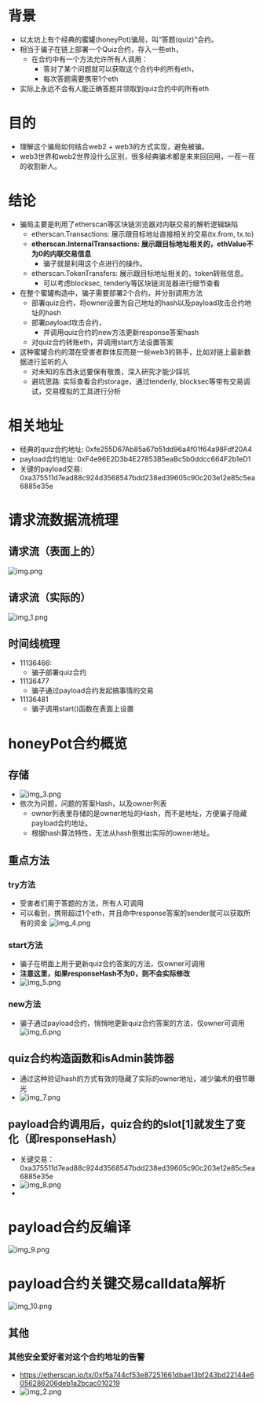 # 背景
- 以太坊上有个经典的蜜罐(honeyPot)骗局，叫“答题(quiz)”合约。
- 相当于骗子在链上部署一个Quiz合约，存入一些eth，
  - 在合约中有一个方法允许所有人调用：
    - 答对了某个问题就可以获取这个合约中的所有eth，
    - 每次答题需要携带1个eth
- 实际上永远不会有人能正确答题并领取到quiz合约中的所有eth

# 目的
- 理解这个骗局如何结合web2 + web3的方式实现，避免被骗。
- web3世界和web2世界没什么区别，很多经典骗术都是来来回回用，一茬一茬的收割新人。

# 结论
- 骗局主要是利用了etherscan等区块链浏览器对内联交易的解析逻辑缺陷
  - etherscan.Transactions: 展示跟目标地址直接相关的交易(tx.from, tx.to)
  - **etherscan.InternalTransactions: 展示跟目标地址相关的，ethValue不为0的内联交易信息**
    - 骗子就是利用这个点进行的操作。
  - etherscan.TokenTransfers: 展示跟目标地址相关的，token转账信息。
    - 可以考虑blocksec, tenderly等区块链浏览器进行细节查看
- 在整个蜜罐构造中，骗子需要部署2个合约，并分别调用方法
  - 部署quiz合约，将owner设置为自己地址的hash以及payload攻击合约地址的hash
  - 部署payload攻击合约，
    - 并调用quiz合约的new方法更新response答案hash
  - 对quiz合约转账eth，并调用start方法设置答案
- 这种蜜罐合约的潜在受害者群体反而是一些web3的熟手，比如对链上最新数据进行监听的人
  - 对未知的东西永远要保有敬畏，深入研究才能少踩坑
  - 避坑思路: 实际查看合约storage，通过tenderly, blocksec等带有交易调试，交易模拟的工具进行分析

# 相关地址
- 经典的quiz合约地址: 0xfe255D67Ab85a67b51dd96a4f01f64a98Fdf20A4
- payload合约地址: 0xF4e96E2D3b4E27853B5eaBc5b0ddcc664F2b1eD1
- 关键的payload交易: 0xa375511d7ead88c924d3568547bdd238ed39605c90c203e12e85c5ea6885e35e

# 请求流数据流梳理
## 请求流（表面上的）
![img.png](img.png)

## 请求流（实际的）
![img_1.png](img_1.png)

## 时间线梳理
- 11136466:
  - 骗子部署quiz合约 
- 11136477
  - 骗子通过payload合约发起搞事情的交易 
- 11136481
  - 骗子调用start()函数在表面上设置 

# honeyPot合约概览
## 存储
- ![img_3.png](img_3.png)
- 依次为问题，问题的答案Hash，以及owner列表
  - owner列表里存储的是owner地址的Hash，而不是地址，方便骗子隐藏payload合约地址。
  - 根据hash算法特性，无法从hash倒推出实际的owner地址。
## 重点方法
### try方法
- 受害者们用于答题的方法，所有人可调用
- 可以看到，携带超过1个eth，并且命中response答案的sender就可以获取所有的资金
![img_4.png](img_4.png)
### start方法
- 骗子在明面上用于更新quiz合约答案的方法，仅owner可调用
- **注意这里，如果responseHash不为0，则不会实际修改**
- ![img_5.png](img_5.png)

### new方法
- 骗子通过payload合约，悄悄地更新quiz合约答案的方法，仅owner可调用
![img_6.png](img_6.png)
## quiz合约构造函数和isAdmin装饰器
- 通过这种验证hash的方式有效的隐藏了实际的owner地址，减少骗术的细节曝光
- ![img_7.png](img_7.png)


## payload合约调用后，quiz合约的slot[1]就发生了变化（即responseHash）
- 关键交易：0xa375511d7ead88c924d3568547bdd238ed39605c90c203e12e85c5ea6885e35e
- ![img_8.png](img_8.png)
- 
# payload合约反编译
![img_9.png](img_9.png)

# payload合约关键交易calldata解析
![img_10.png](img_10.png)
## 其他
### 其他安全爱好者对这个合约地址的告警
- https://etherscan.io/tx/0xf5a744cf53e87251661dbae13bf243bd22144e6056286206deb1a2bcac010219
- ![img_2.png](img_2.png)

